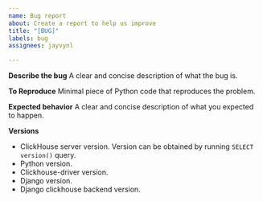 ```yaml
---
name: Bug report
about: Create a report to help us improve
title: "[BUG]"
labels: bug
assignees: jayvynl

---
```


**Describe the bug**
A clear and concise description of what the bug is.

**To Reproduce**
Minimal piece of Python code that reproduces the problem.

**Expected behavior**
A clear and concise description of what you expected to happen.

**Versions**

- ClickHouse server version. Version can be obtained by running `SELECT version()` query.
- Python version.
- Clickhouse-driver version.
- Django version.
- Django clickhouse backend version.
